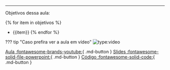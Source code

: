 ---

Objetivos dessa aula:

{% for item in objetivos %}
- {{item}}
{% endfor %}


??? tip "Caso prefira ver a aula em vídeo"
    ![type:video](https://www.youtube.com/embed/{{link}})

[Aula :fontawesome-brands-youtube:](https://youtu.be/{{link}}?list=PLocgY_9IQz_r-qwv6pwiO2EGniGAIt49q){ .md-button }
[Slides :fontawesome-solid-file-powerpoint:]({{aula}}.pdf){ .md-button }
[Código :fontawesome-solid-code:]({{aula}}){ .md-button }

